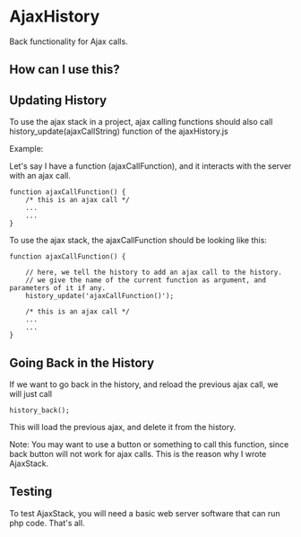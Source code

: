 AjaxHistory
===========

Back functionality for Ajax calls.

How can I use this?
-----------

Updating History
-----------
To use the ajax stack in a project, ajax calling functions should also call history_update(ajaxCallString) function of the ajaxHistory.js

Example:

Let's say I have a function (ajaxCallFunction), and it interacts with the server with an ajax call.

```
function ajaxCallFunction() {
	/* this is an ajax call */
	...
	...
}
```

To use the ajax stack, the ajaxCallFunction should be looking like this:

```
function ajaxCallFunction() {
	
	// here, we tell the history to add an ajax call to the history.
	// we give the name of the current function as argument, and parameters of it if any.
	history_update('ajaxCallFunction()');

	/* this is an ajax call */
	...
	...
}
```
Going Back in the History
-----------
If we want to go back in the history, and reload the previous ajax call, we will just call

```
history_back();
```

This will load the previous ajax, and delete it from the history.

Note: You may want to use a button or something to call this function, since back button will not work for ajax calls. This is the reason why I wrote AjaxStack.

Testing
-----------
To test AjaxStack, you will need a basic web server software that can run php code. That's all.
